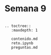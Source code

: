 # Semana 9


```{eval-rst}

.. toctree::
   :maxdepth: 1

   contenido.md
   reto.ipynb
   preguntas.md

```

